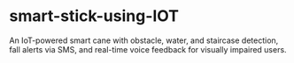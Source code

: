 # smart-stick-using-IOT
An IoT-powered smart cane with obstacle, water, and staircase detection, fall alerts via SMS, and real-time voice feedback for visually impaired users.
